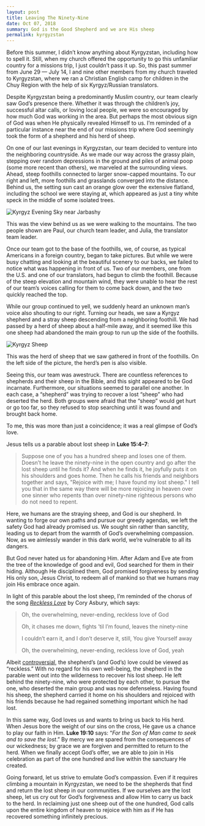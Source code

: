 ```yaml
---
layout: post
title: Leaving The Ninety-Nine
date: Oct 07, 2018
summary: God is the Good Shepherd and we are His sheep
permalink: kyrgyzstan
---
```


Before this summer, I didn’t know anything about Kyrgyzstan, including how to spell it. Still, when my church offered the opportunity to go this unfamiliar country for a missions trip, I just couldn’t pass it up. So, this past summer from June 29 — July 14, I and nine other members from my church traveled to Kyrgyzstan, where we ran a Christian English camp for children in the Chuy Region with the help of six Kyrgyz/Russian translators.

Despite Kyrgyzstan being a predominantly Muslim country, our team clearly saw God’s presence there. Whether it was through the children’s joy, successful altar calls, or loving local people, we were so encouraged by how much God was working in the area. But perhaps the most obvious sign of God was when He physically revealed Himself to us. I’m reminded of a particular instance near the end of our missions trip where God seemingly took the form of a shepherd and his herd of sheep.

On one of our last evenings in Kyrgyzstan, our team decided to venture into the neighboring countryside. As we made our way across the grassy plain, stepping over random depressions in the ground and piles of animal poop (some more recent than others), we marveled at the surrounding views. Ahead, steep foothills connected to larger snow-capped mountains. To our right and left, more foothills and grasslands converged into the distance. Behind us, the setting sun cast an orange glow over the extensive flatland, including the school we were staying at, which appeared as just a tiny white speck in the middle of some isolated trees.

<img alt="Kyrgyz Evening Sky near Jarbashy" src="../../img/kyrgyz_sky.jpg">

This was the view behind us as we were walking to the mountains. The two people shown are Paul, our church team leader, and Julia, the translator team leader.

Once our team got to the base of the foothills, we, of course, as typical Americans in a foreign country, began to take pictures. But while we were busy chatting and looking at the beautiful scenery to our backs, we failed to notice what was happening in front of us. Two of our members, one from the U.S. and one of our translators, had begun to climb the foothill. Because of the steep elevation and mountain wind, they were unable to hear the rest of our team’s voices calling for them to come back down, and the two quickly reached the top.

While our group continued to yell, we suddenly heard an unknown man’s voice also shouting to our right. Turning our heads, we saw a Kyrgyz shepherd and a stray sheep descending from a neighboring foothill. We had passed by a herd of sheep about a half-mile away, and it seemed like this one sheep had abandoned the main group to run up the side of the foothills.

<img alt="Kyrgyz Sheep" src="../../img/kyrgyz_sheep.jpg">

This was the herd of sheep that we saw gathered in front of the foothills. On the left side of the picture, the herd’s pen is also visible.

Seeing this, our team was awestruck. There are countless references to shepherds and their sheep in the Bible, and this sight appeared to be God incarnate. Furthermore, our situations seemed to parallel one another. In each case, a “shepherd” was trying to recover a lost “sheep” who had deserted the herd. Both groups were afraid that the “sheep” would get hurt or go too far, so they refused to stop searching until it was found and brought back home.

To me, this was more than just a coincidence; it was a real glimpse of God’s love.

Jesus tells us a parable about lost sheep in **Luke 15:4–7**:

> Suppose one of you has a hundred sheep and loses one of them. Doesn’t he leave the ninety-nine in the open country and go after the lost sheep until he finds it? And when he finds it, he joyfully puts it on his shoulders and goes home. Then he calls his friends and neighbors together and says, "Rejoice with me; I have found my lost sheep." I tell you that in the same way there will be more rejoicing in heaven over one sinner who repents than over ninety-nine righteous persons who do not need to repent.

Here, we humans are the straying sheep, and God is our shepherd. In wanting to forge our own paths and pursue our greedy agendas, we left the safety God had already promised us. We sought sin rather than sanctity, leading us to depart from the warmth of God’s overwhelming compassion. Now, as we aimlessly wander in this dark world, we’re vulnerable to all its dangers.

But God never hated us for abandoning Him. After Adam and Eve ate from the tree of the knowledge of good and evil, God searched for them in their hiding. Although He disciplined them, God promised forgiveness by sending His only son, Jesus Christ, to redeem all of mankind so that we humans may join His embrace once again.

In light of this parable about the lost sheep, I’m reminded of the chorus of the song *[Reckless Love](https://www.youtube.com/watch?v=Sc6SSHuZvQE)* by Cory Asbury, which says:

> Oh, the overwhelming, never-ending, reckless love of God
>
> Oh, it chases me down, fights ’til I’m found, leaves the ninety-nine
>
> I couldn’t earn it, and I don’t deserve it, still, You give Yourself away
>
> Oh, the overwhelming, never-ending, reckless love of God, yeah

Albeit [controversial](https://www.christianitytoday.com/ct/2018/april-web-only/reckless-love-cory-asbury-bethel-music-and-justin-bieber.html), the shepherd’s (and God’s) love could be viewed as “reckless.” With no regard for his own well-being, the shepherd in the parable went out into the wilderness to recover his lost sheep. He left behind the ninety-nine, who were protected by each other, to pursue the one, who deserted the main group and was now defenseless. Having found his sheep, the shepherd carried it home on his shoulders and rejoiced with his friends because he had regained something important which he had lost.

In this same way, God loves us and wants to bring us back to His herd. When Jesus bore the weight of our sins on the cross, He gave us a chance to play our faith in Him. **Luke 19:10** says: “*For the Son of Man came to seek and to save the lost*.” By mercy we are spared from the consequences of our wickedness; by grace we are forgiven and permitted to return to the herd. When we finally accept God’s offer, we are able to join in His celebration as part of the one hundred and live within the sanctuary He created.

Going forward, let us strive to emulate God’s compassion. Even if it requires climbing a mountain in Kyrgyzstan, we need to be the shepherds that find and return the lost sheep in our communities. If we ourselves are the lost sheep, let us cry out for God’s forgiveness and allow Him to carry us back to the herd. In reclaiming just one sheep out of the one hundred, God calls upon the entire kingdom of heaven to rejoice with him as if He has recovered something infinitely precious.
